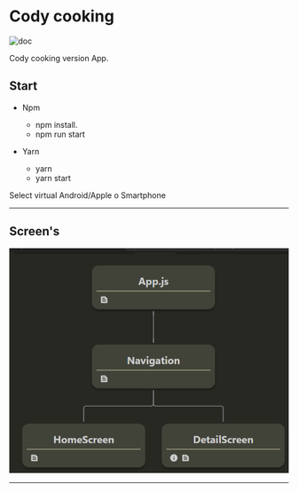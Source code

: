 # Cody cooking

![doc](./extras/tutorial.gif)

Cody cooking version App.

## Start

* Npm
  * npm install.
  * npm run start

* Yarn
  * yarn
  * yarn start

Select virtual Android/Apple o Smartphone
___

## Screen's

![](./extras/scrrens.png)
___
